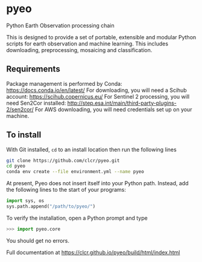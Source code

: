 # pyeo
Python Earth Observation processing chain

This is designed to provide a set of portable, extensible and modular Python scripts for earth observation and machine learning.
This includes downloading, preprocessing, mosaicing and classification.

## Requirements
Package management is performed by Conda: https://docs.conda.io/en/latest/
For downloading, you will need a Scihub account: https://scihub.copernicus.eu/
For Sentinel 2 processing, you will need Sen2Cor installed: http://step.esa.int/main/third-party-plugins-2/sen2cor/
For AWS downloading, you will need credentials set up on your machine.

## To install

With Git installed, `cd` to an install location then run the following lines

```bash
git clone https://github.com/clcr/pyeo.git
cd pyeo
conda env create --file environment.yml --name pyeo
```

At present, Pyeo does not insert itself into your Python path. Instead, add the following lines to the start of your programs:

```python
import sys, os
sys.path.append("/path/to/pyeo/")
```

To verify the installation, open a Python prompt and type

```python
>>> import pyeo.core
```

You should get no errors.


Full documentation at https://clcr.github.io/pyeo/build/html/index.html
